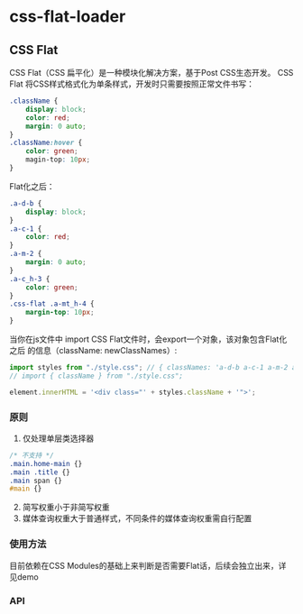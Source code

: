 # css-flat-loader

## CSS Flat

CSS Flat（CSS 扁平化）是一种模块化解决方案，基于Post CSS生态开发。
CSS Flat 将CSS样式格式化为单条样式，开发时只需要按照正常文件书写：

```css
.className {
    display: block;
    color: red;
    margin: 0 auto;
}
.className:hover {
    color: green;
    magin-top: 10px;
}
```
Flat化之后：
```css
.a-d-b {
    display: block;
}
.a-c-1 {
    color: red;
}
.a-m-2 {
    margin: 0 auto;
} 
.a-c_h-3 {
    color: green;
}
.css-flat .a-mt_h-4 {
    margin-top: 10px;
}
```
当你在js文件中 import CSS Flat文件时，会export一个对象，该对象包含Flat化之后
的信息（className: newClassNames）:

```js
import styles from "./style.css"; // { classNames: 'a-d-b a-c-1 a-m-2 a-c_h-3 a-mt_h-4 '}
// import { className } from "./style.css";

element.innerHTML = '<div class="' + styles.className + '">';
```

### 原则

1. 仅处理单层类选择器

```css
/* 不支持 */
.main.home-main {}
.main .title {}
.main span {}
#main {}
```
2. 简写权重小于非简写权重
3. 媒体查询权重大于普通样式，不同条件的媒体查询权重需自行配置

### 使用方法
目前依赖在CSS Modules的基础上来判断是否需要Flat话，后续会独立出来，详见demo

### API




